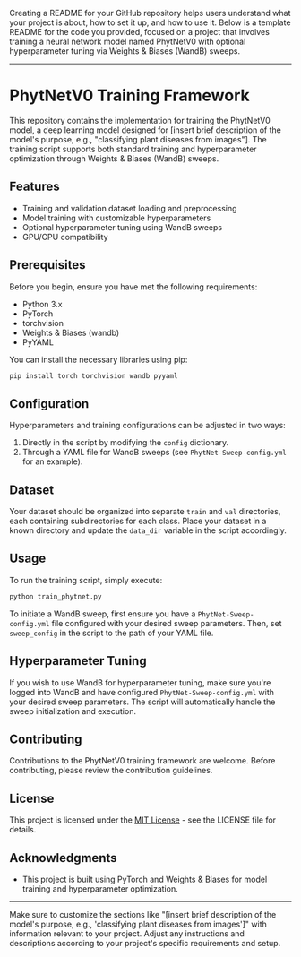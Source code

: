 Creating a README for your GitHub repository helps users understand what your project is about, how to set it up, and how to use it. Below is a template README for the code you provided, focused on a project that involves training a neural network model named PhytNetV0 with optional hyperparameter tuning via Weights & Biases (WandB) sweeps.

---

# PhytNetV0 Training Framework

This repository contains the implementation for training the PhytNetV0 model, a deep learning model designed for [insert brief description of the model's purpose, e.g., "classifying plant diseases from images"]. The training script supports both standard training and hyperparameter optimization through Weights & Biases (WandB) sweeps.

## Features

- Training and validation dataset loading and preprocessing
- Model training with customizable hyperparameters
- Optional hyperparameter tuning using WandB sweeps
- GPU/CPU compatibility

## Prerequisites

Before you begin, ensure you have met the following requirements:

- Python 3.x
- PyTorch
- torchvision
- Weights & Biases (wandb)
- PyYAML

You can install the necessary libraries using pip:

```bash
pip install torch torchvision wandb pyyaml
```

## Configuration

Hyperparameters and training configurations can be adjusted in two ways:

1. Directly in the script by modifying the `config` dictionary.
2. Through a YAML file for WandB sweeps (see `PhytNet-Sweep-config.yml` for an example).

## Dataset

Your dataset should be organized into separate `train` and `val` directories, each containing subdirectories for each class. Place your dataset in a known directory and update the `data_dir` variable in the script accordingly.

## Usage

To run the training script, simply execute:

```bash
python train_phytnet.py
```

To initiate a WandB sweep, first ensure you have a `PhytNet-Sweep-config.yml` file configured with your desired sweep parameters. Then, set `sweep_config` in the script to the path of your YAML file.

## Hyperparameter Tuning

If you wish to use WandB for hyperparameter tuning, make sure you're logged into WandB and have configured `PhytNet-Sweep-config.yml` with your desired sweep parameters. The script will automatically handle the sweep initialization and execution.

## Contributing

Contributions to the PhytNetV0 training framework are welcome. Before contributing, please review the contribution guidelines.

## License

This project is licensed under the [MIT License](LICENSE) - see the LICENSE file for details.

## Acknowledgments

- This project is built using PyTorch and Weights & Biases for model training and hyperparameter optimization.

---

Make sure to customize the sections like "[insert brief description of the model's purpose, e.g., 'classifying plant diseases from images']" with information relevant to your project. Adjust any instructions and descriptions according to your project's specific requirements and setup.